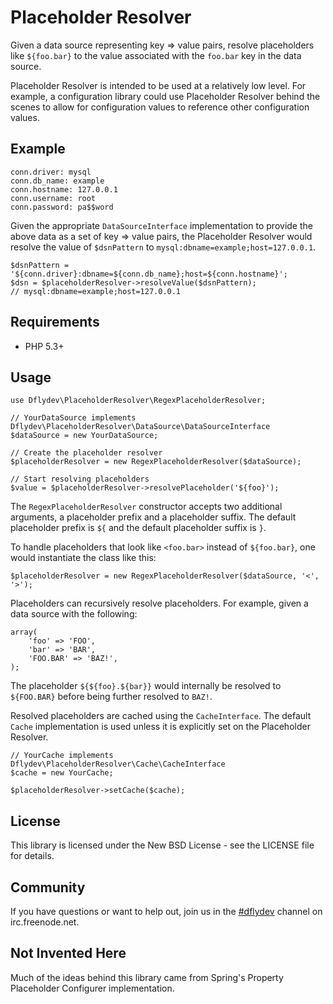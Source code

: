 Placeholder Resolver
====================

Given a data source representing key => value pairs, resolve placeholders
like `${foo.bar}` to the value associated with the `foo.bar` key in
the data source.

Placeholder Resolver is intended to be used at a relatively low level.
For example, a configuration library could use Placeholder Resolver
behind the scenes to allow for configuration values to reference
other configuration values.


Example
-------

    conn.driver: mysql
    conn.db_name: example
    conn.hostname: 127.0.0.1
    conn.username: root
    conn.password: pa$$word

Given the appropriate `DataSourceInterface` implementation to provide
the above data as a set of key => value pairs, the Placeholder Resolver
would resolve the value of `$dsnPattern` to `mysql:dbname=example;host=127.0.0.1`.

    $dsnPattern = '${conn.driver}:dbname=${conn.db_name};host=${conn.hostname}';
    $dsn = $placeholderResolver->resolveValue($dsnPattern);
    // mysql:dbname=example;host=127.0.0.1


Requirements
------------

 * PHP 5.3+


Usage
-----

    use Dflydev\PlaceholderResolver\RegexPlaceholderResolver;
    
    // YourDataSource implements Dflydev\PlaceholderResolver\DataSource\DataSourceInterface
    $dataSource = new YourDataSource;

    // Create the placeholder resolver
    $placeholderResolver = new RegexPlaceholderResolver($dataSource);

    // Start resolving placeholders
    $value = $placeholderResolver->resolvePlaceholder('${foo}');

The `RegexPlaceholderResolver` constructor accepts two additional arguments,
a placeholder prefix and a placeholder suffix. The default placeholder
prefix is `${` and the default placeholder suffix is `}`.

To handle placeholders that look like `<foo.bar>` instead of `${foo.bar}`,
one would instantiate the class like this:

    $placeholderResolver = new RegexPlaceholderResolver($dataSource, '<', '>');

Placeholders can recursively resolve placeholders. For example, given a
data source with the following:

    array(
        'foo' => 'FOO',
        'bar' => 'BAR',
        'FOO.BAR' => 'BAZ!',
    );

The placeholder `${${foo}.${bar}}` would internally be resolved to
`${FOO.BAR}` before being further resolved to `BAZ!`.

Resolved placeholders are cached using the `CacheInterface`. The default
`Cache` implementation is used unless it is explicitly set on the
Placeholder Resolver.

    // YourCache implements Dflydev\PlaceholderResolver\Cache\CacheInterface
    $cache = new YourCache;
    
    $placeholderResolver->setCache($cache);


License
-------

This library is licensed under the New BSD License - see the LICENSE file
for details.


Community
---------

If you have questions or want to help out, join us in the
[#dflydev](irc://irc.freenode.net/#dflydev) channel on irc.freenode.net.


Not Invented Here
-----------------

Much of the ideas behind this library came from Spring's Property
Placeholder Configurer implementation.
